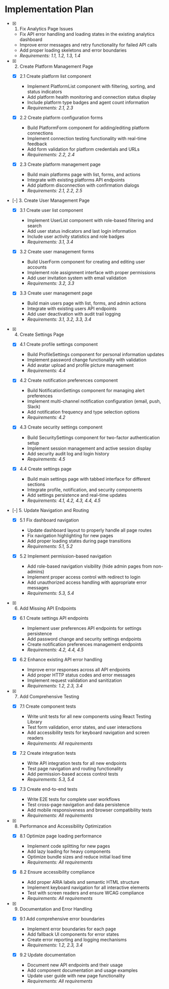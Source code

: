 # Implementation Plan

- [x] 1. Fix Analytics Page Issues
  - Fix API error handling and loading states in the existing analytics dashboard
  - Improve error messages and retry functionality for failed API calls
  - Add proper loading skeletons and error boundaries
  - _Requirements: 1.1, 1.2, 1.3, 1.4_

- [x] 2. Create Platform Management Page
  - [x] 2.1 Create platform list component
    - Implement PlatformList component with filtering, sorting, and status indicators
    - Add platform health monitoring and connection status display
    - Include platform type badges and agent count information
    - _Requirements: 2.1, 2.3_

  - [x] 2.2 Create platform configuration forms
    - Build PlatformForm component for adding/editing platform connections
    - Implement connection testing functionality with real-time feedback
    - Add form validation for platform credentials and URLs
    - _Requirements: 2.2, 2.4_

  - [x] 2.3 Create platform management page
    - Build main platforms page with list, forms, and actions
    - Integrate with existing platforms API endpoints
    - Add platform disconnection with confirmation dialogs
    - _Requirements: 2.1, 2.2, 2.5_

- [-] 3. Create User Management Page
  - [x] 3.1 Create user list component
    - Implement UserList component with role-based filtering and search
    - Add user status indicators and last login information
    - Include user activity statistics and role badges
    - _Requirements: 3.1, 3.4_

  - [x] 3.2 Create user management forms
    - Build UserForm component for creating and editing user accounts
    - Implement role assignment interface with proper permissions
    - Add user invitation system with email validation
    - _Requirements: 3.2, 3.3_

  - [x] 3.3 Create user management page
    - Build main users page with list, forms, and admin actions
    - Integrate with existing users API endpoints
    - Add user deactivation with audit trail logging
    - _Requirements: 3.1, 3.2, 3.3, 3.4_

- [x] 4. Create Settings Page
  - [x] 4.1 Create profile settings component
    - Build ProfileSettings component for personal information updates
    - Implement password change functionality with validation
    - Add avatar upload and profile picture management
    - _Requirements: 4.4_

  - [x] 4.2 Create notification preferences component
    - Build NotificationSettings component for managing alert preferences
    - Implement multi-channel notification configuration (email, push, Slack)
    - Add notification frequency and type selection options
    - _Requirements: 4.2_

  - [x] 4.3 Create security settings component
    - Build SecuritySettings component for two-factor authentication setup
    - Implement session management and active session display
    - Add security audit log and login history
    - _Requirements: 4.5_

  - [x] 4.4 Create settings page
    - Build main settings page with tabbed interface for different sections
    - Integrate profile, notification, and security components
    - Add settings persistence and real-time updates
    - _Requirements: 4.1, 4.2, 4.3, 4.4, 4.5_

- [-] 5. Update Navigation and Routing
  - [x] 5.1 Fix dashboard navigation
    - Update dashboard layout to properly handle all page routes
    - Fix navigation highlighting for new pages
    - Add proper loading states during page transitions
    - _Requirements: 5.1, 5.2_

  - [x] 5.2 Implement permission-based navigation
    - Add role-based navigation visibility (hide admin pages from non-admins)
    - Implement proper access control with redirect to login
    - Add unauthorized access handling with appropriate error messages
    - _Requirements: 5.3, 5.4_

- [x] 6. Add Missing API Endpoints
  - [x] 6.1 Create settings API endpoints
    - Implement user preferences API endpoints for settings persistence
    - Add password change and security settings endpoints
    - Create notification preferences management endpoints
    - _Requirements: 4.2, 4.4, 4.5_

  - [x] 6.2 Enhance existing API error handling
    - Improve error responses across all API endpoints
    - Add proper HTTP status codes and error messages
    - Implement request validation and sanitization
    - _Requirements: 1.2, 2.3, 3.4_

- [x] 7. Add Comprehensive Testing
  - [x] 7.1 Create component tests
    - Write unit tests for all new components using React Testing Library
    - Test form validation, error states, and user interactions
    - Add accessibility tests for keyboard navigation and screen readers
    - _Requirements: All requirements_

  - [x] 7.2 Create integration tests
    - Write API integration tests for all new endpoints
    - Test page navigation and routing functionality
    - Add permission-based access control tests
    - _Requirements: 5.3, 5.4_

  - [x] 7.3 Create end-to-end tests
    - Write E2E tests for complete user workflows
    - Test cross-page navigation and data persistence
    - Add mobile responsiveness and browser compatibility tests
    - _Requirements: All requirements_

- [x] 8. Performance and Accessibility Optimization
  - [x] 8.1 Optimize page loading performance
    - Implement code splitting for new pages
    - Add lazy loading for heavy components
    - Optimize bundle sizes and reduce initial load time
    - _Requirements: All requirements_

  - [x] 8.2 Ensure accessibility compliance
    - Add proper ARIA labels and semantic HTML structure
    - Implement keyboard navigation for all interactive elements
    - Test with screen readers and ensure WCAG compliance
    - _Requirements: All requirements_

- [x] 9. Documentation and Error Handling
  - [x] 9.1 Add comprehensive error boundaries
    - Implement error boundaries for each page
    - Add fallback UI components for error states
    - Create error reporting and logging mechanisms
    - _Requirements: 1.2, 2.3, 3.4_

  - [x] 9.2 Update documentation
    - Document new API endpoints and their usage
    - Add component documentation and usage examples
    - Update user guide with new page functionality
    - _Requirements: All requirements_
